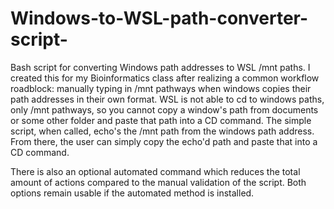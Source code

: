 # Windows-to-WSL-path-converter-script-
Bash script for converting Windows path addresses to WSL /mnt paths. I created this for my Bioinformatics class after realizing a common workflow roadblock: manually typing in /mnt pathways when windows copies their path addresses in their own format. WSL is not able to cd to windows paths, only /mnt pathways, so you cannot copy a window's path from documents or some other folder and paste that path into a CD command. The simple script, when called, echo's the /mnt path from the windows path address. From there, the user can simply copy the echo'd path and paste that into a CD command. 

There is also an optional automated command which reduces the total amount of actions compared to the manual validation of the script. Both options remain usable if the automated method is installed. 
